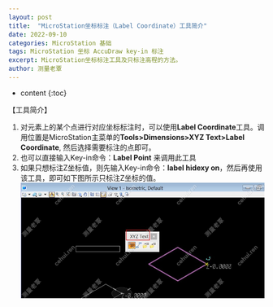 ```yaml
---
layout: post
title:  "MicroStation坐标标注（Label Coordinate）工具简介"
date: 2022-09-10
categories: MicroStation 基础
tags: MicroStation 坐标 AccuDraw key-in 标注
excerpt: MicroStation坐标标注工具及只标注高程的方法。
author: 测量老覃
---
```

* content
{:toc}

【工具简介】
1. 对元素上的某个点进行对应坐标标注时，可以使用**Label Coordinate**工具。调用位置是MicroStation主菜单的**Tools>Dimensions>XYZ Text>Label Coordinate**, 然后选择需要标注的点即可。
2. 也可以直接输入Key-in命令：**Label Point** 来调用此工具
3. 如果只想标注Z坐标值，则先输入Key-in命令：**label hidexy on**，然后再使用该工具，即可如下图所示只标注Z坐标的值。
![](/img/2022/2022-09-10-14-05-33.png)